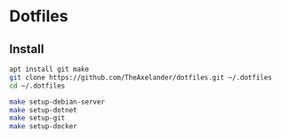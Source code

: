 # Dotfiles

## Install

``` bash
apt install git make
git clone https://github.com/TheAxelander/dotfiles.git ~/.dotfiles
cd ~/.dotfiles

make setup-debian-server
make setup-dotnet
make setup-git
make setup-docker
```
